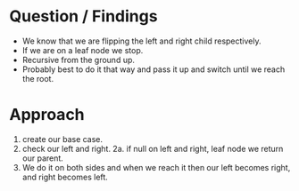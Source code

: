 # Question / Findings
- We know that we are flipping the left and right child respectively.
- If we are on a leaf node we stop.
- Recursive from the ground up.
- Probably best to do it that way and pass it up and switch until we reach the root.
​
# Approach
1. create our base case.
2. check our left and right.
2a. if null on left and right, leaf node we return our parent.
3. We do it on both sides and when we reach it then our left becomes right, and right becomes left.
